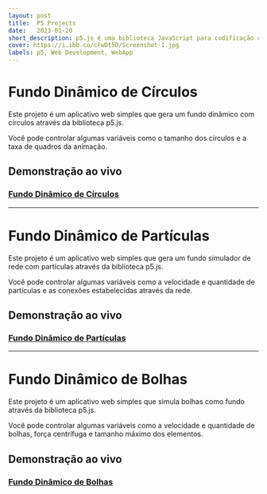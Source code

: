 ```yaml
---
layout: post
title:  P5 Projects
date:   2023-01-20
short_description: p5.js é uma biblioteca JavaScript para codificação criativa, com foco em tornar a codificação acessível e inclusiva para artistas, designers, educadores, iniciantes e qualquer outra pessoa!
cover: https://i.ibb.co/cFwDt5D/Screenshot-1.jpg
labels: p5, Web Development, WebApp
---
```



# Fundo Dinâmico de Círculos

Este projeto é um aplicativo web simples que gera um fundo dinâmico com círculos através da biblioteca p5.js.

Você pode controlar algumas variáveis como o tamanho dos círculos e a taxa de quadros da animação.

## Demonstração ao vivo

### [Fundo Dinâmico de Círculos](https://lucasgeron.github.io/p5/circles-dynamic-background)

------


# Fundo Dinâmico de Partículas

Este projeto é um aplicativo web simples que gera um fundo simulador de rede com partículas através da biblioteca p5.js.

Você pode controlar algumas variáveis como a velocidade e quantidade de partículas e as conexões estabelecidas através da rede.

## Demonstração ao vivo

### [Fundo Dinâmico de Partículas](https://lucasgeron.github.io/p5/particles-dynamic-background)

------


# Fundo Dinâmico de Bolhas

Este projeto é um aplicativo web simples que simula bolhas como fundo através da biblioteca p5.js.

Você pode controlar algumas variáveis como a velocidade e quantidade de bolhas, força centrífuga e tamanho máximo dos elementos.

## Demonstração ao vivo

### [Fundo Dinâmico de Bolhas](https://lucasgeron.github.io/p5/bubbles-dynamic-background)

